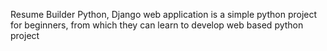 Resume Builder Python, Django web application is a simple python project for beginners, from which they can learn to develop web based python project
